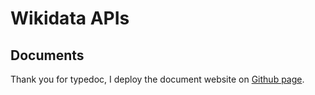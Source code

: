 # Wikidata APIs

## Documents

Thank you for typedoc, I deploy the document website on [Github page](https://kamontat.github.io/wikidata-api).
